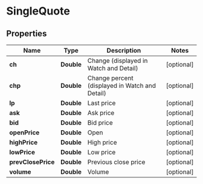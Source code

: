 
# SingleQuote

## Properties
Name | Type | Description | Notes
------------ | ------------- | ------------- | -------------
**ch** | **Double** | Change (displayed in Watch and Detail) |  [optional]
**chp** | **Double** | Change percent (displayed in Watch and Detail) |  [optional]
**lp** | **Double** | Last price |  [optional]
**ask** | **Double** | Ask price |  [optional]
**bid** | **Double** | Bid price |  [optional]
**openPrice** | **Double** | Open |  [optional]
**highPrice** | **Double** | High price |  [optional]
**lowPrice** | **Double** | Low price |  [optional]
**prevClosePrice** | **Double** | Previous close price |  [optional]
**volume** | **Double** | Volume |  [optional]



